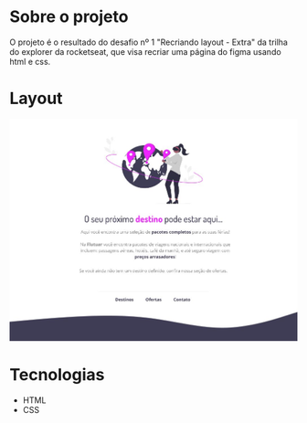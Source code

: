 # Sobre o projeto

O projeto é o resultado do desafio nº 1 "Recriando layout - Extra" da trilha do explorer da rocketseat, que visa recriar uma página do figma usando html e css.

# Layout

<img src="./.github/page.jpg" alt="Layout da página de uma empresa fictícia 'Flutuar', que vende pacotes de viagens"/>

# Tecnologias
- HTML
- CSS
